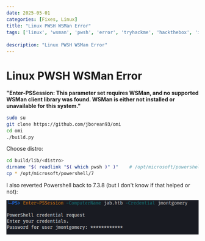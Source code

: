 ```yaml
---
date: 2025-05-01
categories: [Fixes, Linux]
title: "Linux PWSH WSMan Error"
tags: ['linux', 'wsman', 'pwsh', 'error', 'tryhackme', 'hackthebox', 'immersivelabs', 'thm', 'iml', 'htb']

description: "Linux PWSH WSMan Error"
---
```


# Linux PWSH WSMan Error

**"Enter-PSSession: This parameter set requires WSMan, and no supported WSMan client library was found. WSMan is either not installed or unavailable for this system."**

```bash
sudo su
git clone https://github.com/jborean93/omi
cd omi
./build.py
```

Choose distro:

```bash
cd build/lib/<distro>
dirname "$( readlink "$( which pwsh )" )"    # /opt/microsoft/powershell/7
cp * /opt/microsoft/powershell/7
```

I also reverted Powershell back to 7.3.8 (but I don't know if that helped or not):

![image1](../resources/9da16f3cb8e94e62a6ff964762754cf1.png)

